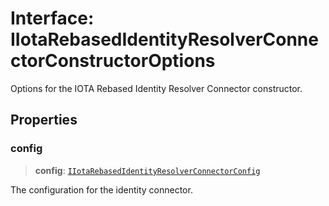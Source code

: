 # Interface: IIotaRebasedIdentityResolverConnectorConstructorOptions

Options for the IOTA Rebased Identity Resolver Connector constructor.

## Properties

### config

> **config**: [`IIotaRebasedIdentityResolverConnectorConfig`](IIotaRebasedIdentityResolverConnectorConfig.md)

The configuration for the identity connector.
